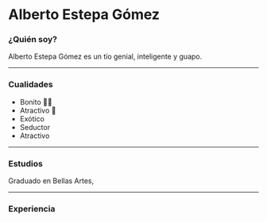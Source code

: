 # Alberto Estepa Gómez

### ¿Quién soy?
Alberto Estepa Gómez es un tío genial, inteligente y guapo.


-----
### Cualidades
- Bonito 🏋️‍♂️
- Atractivo 🫃
- Exótico
- Seductor
- Atractivo
  
----

### Estudios
Graduado en Bellas Artes, 

----
### Experiencia
